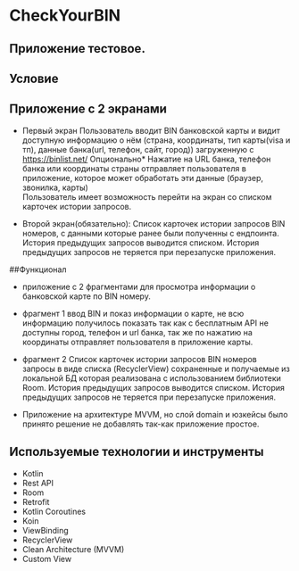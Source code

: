 # CheckYourBIN
## Приложение тестовое.

## Условие 
## Приложение с 2 экранами

- Первый экран
 Пользователь вводит BIN банковской карты и видит доступную информацию о нём (страна, координаты, тип карты(visa и тп),
 данные банка(url, телефон, сайт, город)) загруженную с https://binlist.net/ 
 Опционально* 
 Нажатие на URL банка, телефон банка или координаты страны отправляет пользователя в приложение, 
 которое может обработать эти данные (браузер, звонилка, карты)  
 Пользователь имеет возможность перейти на экран со списком карточек истории запросов. 
 
- Второй экран(обязательно): 
 Список карточек истории запросов BIN номеров, 
 с данными которые ранее были полученны с ендпоинта.  
 История предыдущих запросов выводится списком. 
 История предыдущих запросов не теряется при перезапуске приложения. 
 
##Функционал
- приложение с 2 фрагментами для просмотра информации о банковской карте
  по BIN номеру.
   
- фрагмент 1 ввод BIN и показ информации о карте,
  не всю информацию получилось показать так как с бесплатным API
  не доступны город, телефон и url банка, так же по нажатию на координаты
  отправляет пользователя в приложение карты.
  
- фрагмент 2 Список карточек истории запросов BIN номеров
  запросы в виде списка (RecyclerView) сохраненные и получаемые из
  локальной БД которая реализована с использованием библиотеки Room.
  История предыдущих запросов выводится списком. 
  История предыдущих запросов не теряется при перезапуске приложения.

- Приложение на архитектуре MVVM, но слой domain и юзкейсы было принято решение не добавлять 
  так-как приложение простое. 
  

## Используемые технологии и инструменты

- Kotlin
- Rest API
- Room
- Retrofit
- Kotlin Coroutines
- Koin
- ViewBinding
- RecyclerView
- Clean Architecture (MVVM)
- Custom View

